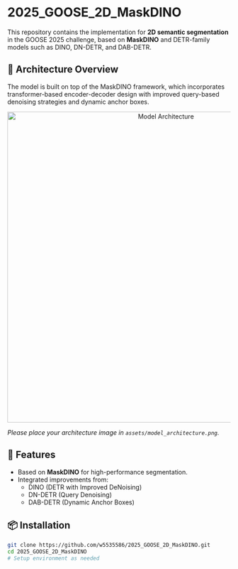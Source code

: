 # 2025_GOOSE_2D_MaskDINO

This repository contains the implementation for **2D semantic segmentation** in the GOOSE 2025 challenge, based on **MaskDINO** and DETR-family models such as DINO, DN-DETR, and DAB-DETR.

## 🔧 Architecture Overview

The model is built on top of the MaskDINO framework, which incorporates transformer-based encoder-decoder design with improved query-based denoising strategies and dynamic anchor boxes.

<p align="center">
  <img src="assets/model_architecture.png" alt="Model Architecture" width="700"/>
</p>

*Please place your architecture image in `assets/model_architecture.png`.*

## 🚀 Features

- Based on **MaskDINO** for high-performance segmentation.
- Integrated improvements from:
  - DINO (DETR with Improved DeNoising)
  - DN-DETR (Query Denoising)
  - DAB-DETR (Dynamic Anchor Boxes)

## 📦 Installation

```bash
git clone https://github.com/w5535586/2025_GOOSE_2D_MaskDINO.git
cd 2025_GOOSE_2D_MaskDINO
# Setup environment as needed
